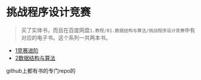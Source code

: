 # 挑战程序设计竞赛
> 买了实体书，而且在百度网盘`1.教程/01.数据结构与算法/挑战程序设计竞赛`中有对应的电子书。这个系列一共两本书。

+ [1竞赛进阶](https://item.jd.com/11266648.html)
+ [2数据结构与算法](https://item.jd.com/11983939.html)

github上都有书的专门repo的